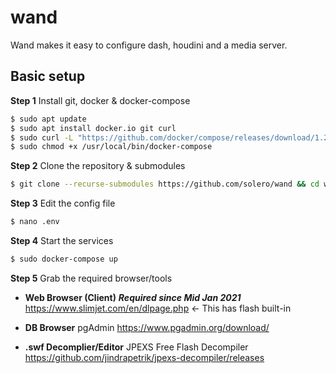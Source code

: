# wand

Wand makes it easy to configure dash, houdini and a media server.

## Basic setup

**Step 1** Install git, docker & docker-compose

```bash
$ sudo apt update
$ sudo apt install docker.io git curl
$ sudo curl -L "https://github.com/docker/compose/releases/download/1.25.5/docker-compose-$(uname -s)-$(uname -m)" -o /usr/local/bin/docker-compose
$ sudo chmod +x /usr/local/bin/docker-compose
```

**Step 2** Clone the repository & submodules
```bash
$ git clone --recurse-submodules https://github.com/solero/wand && cd wand
```

**Step 3** Edit the config file
```bash
$ nano .env
```

**Step 4** Start the services
```bash
$ sudo docker-compose up
```

**Step 5** 
Grab the required browser/tools

- **Web Browser (Client)**
***Required since Mid Jan 2021***
https://www.slimjet.com/en/dlpage.php <- This has flash built-in

- **DB Browser**
pgAdmin
https://www.pgadmin.org/download/

- **.swf Decomplier/Editor**
JPEXS Free Flash Decompiler
https://github.com/jindrapetrik/jpexs-decompiler/releases

